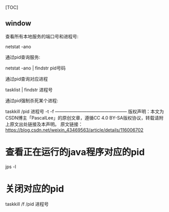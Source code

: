 [TOC]

## window 





查看所有本地服务的端口号和进程号:

netstat -ano



通过pid查询服务:

netstat -ano | findstr pid号码



通过pid查询对应进程

tasklist | findstr 进程号



通过pid强制杀死某个进程:

taskkill /pid 进程号  -t  -f
————————————————
版权声明：本文为CSDN博主「PascalLee」的原创文章，遵循CC 4.0 BY-SA版权协议，转载请附上原文出处链接及本声明。
原文链接：https://blog.csdn.net/weixin_43469563/article/details/116006702







# 查看正在运行的java程序对应的pid
jps -l 
# 关闭对应的pid
taskkill /f /pid 进程号